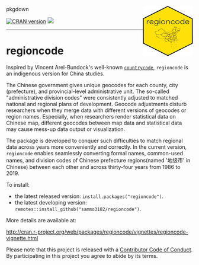 pkgdown <img src="man/figures/logo.png" width = "135" height = "135" align="right" />

[![CRAN version](http://www.r-pkg.org/badges/version/regioncode)](https://cran.r-project.org/package=regioncode) ![](http://cranlogs.r-pkg.org/badges/grand-total/regioncode)

------------------------------------------------------------------------
regioncode
=========

Inspired by Vincent Arel-Bundock's well-known [`countrycode`](https://joss.theoj.org/papers/10.21105/joss.00848), `regioncode` is an indigenous version for China studies. 


The Chinese government gives unique geocodes for each county, city (prefecture), and provincial-level administrative unit. The so-called "administrative division codes" were consistently adjusted to matched national and regional plans of development. Geocode adjustments disturb researchers when they merge data with different versions of geocodes or region names. Especially, when researchers render statistical data on Chinese map, different geocodes between map data and statistical data may cause mess-up data output or visualization.

The package is developed to conquer such difficulties to match regional data across years more conveniently and correctly. 
In the current version, `regioncode` enables seamlessly converting formal names, common-used names, and division codes of Chinese prefecture regions(named '地级市' in Chinese) between each other and across thirty-four years from 1986 to 2019.

To install:

* the latest released version: `install.packages("regioncode")`.
* the latest developing version: `remotes::install_github("sammo3182/regioncode")`.

More details are available at:

http://cran.r-project.org/web/packages/regioncode/vignettes/regioncode-vignette.html


Please note that this project is released with a [Contributor Code of Conduct](https://github.com/sammo3182/regioncode/blob/master/CONDUCT.md). By participating in this project you agree to abide by its terms.
